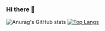 ### Hi there 👋

<!--
**CarolinaInglethe/CarolinaInglethe** is a ✨ _special_ ✨ repository because its `README.md` (this file) appears on your GitHub profile.

Here are some ideas to get you started:

- 🌱 I’m currently learning ...
- 👯 I’m looking to collaborate on ...
- 🤔 I’m looking for help with ...
- 💬 Ask me about ...
- 📫 How to reach me: ...
- 😄 Pronouns: ...
- ⚡ Fun fact: ...
-->
![Anurag's GitHub stats](https://github-readme-stats.vercel.app/api?username=CarolinaInglethe&show_icons=true&theme=dracula)
[![Top Langs](https://github-readme-stats.vercel.app/api/top-langs/?username=CarolinaInglethe&layout=compact)](https://github.com/CarolinaInglethe/github-readme-stats)


